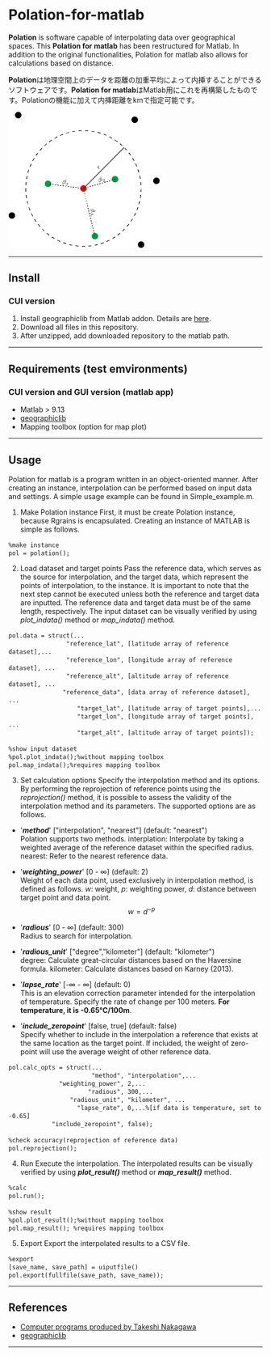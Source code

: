 # Polation-for-matlab
**Polation** is software capable of interpolating data over geographical spaces. This **Polation for matlab** has been restructured for Matlab. In addition to the original functionalities, Polation for matlab also allows for calculations based on distance.

**Polation**は地理空間上のデータを距離の加重平均によって内挿することができるソフトウェアです。**Polation for matlab**はMatlab用にこれを再構築したものです。Polationの機能に加えて内挿距離をkmで指定可能です。

<img src=https://github.com/keitaroyamada/Polation-for-matlab/blob/b0632346296582690a0d8dd8bc1af66a4fdaea6d/resources/project/polation.png width="300" >

---
## Install
### CUI version
1. Install geographiclib from Matlab addon. Details are [here](https://github.com/geographiclib/geographiclib-octave).
2. Download all files in this repository.
3. After unzipped, add downloaded repository to the matlab path.

---
## Requirements (test emvironments)
### CUI version and GUI version (matlab app)
- Matlab > 9.13
- [geographiclib](https://github.com/geographiclib/geographiclib-octave)
- Mapping toolbox (option for map plot)

---
## Usage
Polation for matlab is a program written in an object-oriented manner. After creating an instance, interpolation can be performed based on input data and settings. A simple usage example can be found in Simple_example.m.

1. Make Polation instance
First, it must be create Polation instance, because Rgrains is encapsulated. Creating an instance of MATLAB is simple as follows.
```
%make instance
pol = polation();
```

2. Load dataset and target points
Pass the reference data, which serves as the source for interpolation, and the target data, which represent the points of interpolation, to the instance. It is important to note that the next step cannot be executed unless both the reference and target data are inputted. The reference data and target data must be of the same length, respectively. The input dataset can be visually verified by using _plot_indata()_ method or _map_indata()_ method.

```
pol.data = struct(...
                "reference_lat", [latitude array of reference dataset],...
                "reference_lon", [longitude array of reference dataset], ...
                "reference_alt", [altitude array of reference dataset], ...
               "reference_data", [data array of reference dataset], ...
                   "target_lat", [latitude array of target points],...
                   "target_lon", [longitude array of target points], ...
                   "target_alt", [altitude array of target points]);

%show input dataset
%pol.plot_indata();%without mapping toolbox
pol.map_indata();%requires mapping toolbox
```
3. Set calculation options
Specify the interpolation method and its options. By performing the reprojection of reference points using the _reprojection()_ method, it is possible to assess the validity of the interpolation method and its parameters.
The supported options are as follows.
- '_**method**_' ["interpolation", "nearest"] (default: "nearest")  
  Polation supports two methods.
  interplation: Interpolate by taking a weighted average of the reference dataset within the specified radius.
  nearest: Refer to the nearest reference data.
- '_**weighting_power**_' [0 - ∞] (default: 2)  
  Weight of each data point, used exclusively in interpolation method, is defined as follows.
  $w$: weight, $p$: weighting power, $d$: distance between target point and data point.
  $$w = d^{-p}$$
  
- '_**radious**_' [0 - ∞] (default: 300)  
  Radius to search for interpolation.
- '_**radious_unit**_' ["degree","kilometer"] (default: "kilometer")  
  degree: Calculate great-circular distances based on the Haversine formula.
  kilometer: Calculate distances based on Karney (2013).
- '_**lapse_rate**_' [-∞ - ∞] (default: 0)  
  This is an elevation correction parameter intended for the interpolation of temperature. Specify the rate of change per 100 meters. **For temperature, it is -0.65°C/100m**.
- '_**include_zeropoint**_' [false, true] (default: false)  
  Specify whether to include in the interpolation a reference that exists at the same location as the target point. If included, the weight of zero-point will use the average weight of other reference data.
  
```
pol.calc_opts = struct(...
                       "method", "interpolation",...
              "weighting_power", 2,...
                      "radious", 300,...
                 "radious_unit", "kilometer", ...
                   "lapse_rate", 0,...%[if data is temperature, set to -0.65]
            "include_zeropoint", false);

%check accuracy(reprojection of reference data)
pol.reprojection();
```
4. Run
Execute the interpolation. The interpolated results can be visually verified by using _**plot_result()**_ method or _**map_result()**_ method.
```
%calc
pol.run();

%show result
%pol.plot_result();%without mapping toolbox
pol.map_result(); %requires mapping toolbox
```
5. Export
Export the interpolated results to a CSV file.
```
%export
[save_name, save_path] = uiputfile()
pol.export(fullfile(save_path, save_name));
```

---
## References
- [Computer programs produced by Takeshi Nakagawa](http://polsystems.rits-palaeo.com/)
- [geographiclib](https://github.com/geographiclib/geographiclib-octave)
---
